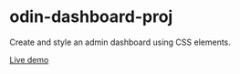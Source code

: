 # odin-dashboard-proj
Create and style an admin dashboard using CSS elements.

[Live demo](https://gutovp1.github.io/css-dashboard-proj/)
